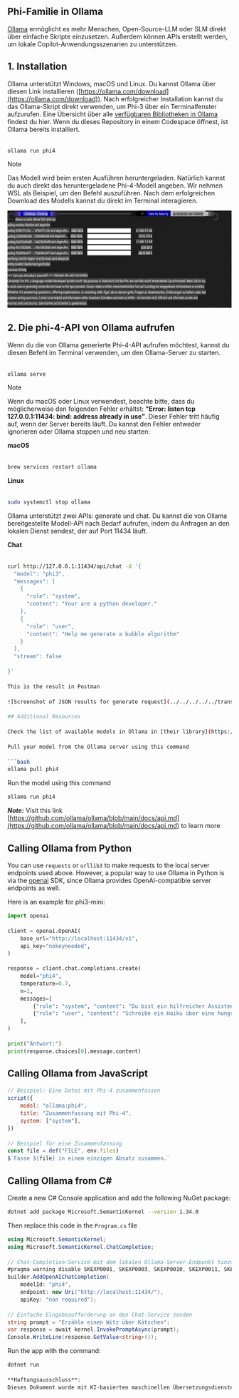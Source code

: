 ## Phi-Familie in Ollama

[Ollama](https://ollama.com) ermöglicht es mehr Menschen, Open-Source-LLM oder SLM direkt über einfache Skripte einzusetzen. Außerdem können APIs erstellt werden, um lokale Copilot-Anwendungsszenarien zu unterstützen.

## **1. Installation**

Ollama unterstützt Windows, macOS und Linux. Du kannst Ollama über diesen Link installieren ([https://ollama.com/download](https://ollama.com/download)). Nach erfolgreicher Installation kannst du das Ollama-Skript direkt verwenden, um Phi-3 über ein Terminalfenster aufzurufen. Eine Übersicht über alle [verfügbaren Bibliotheken in Ollama](https://ollama.com/library) findest du hier. Wenn du dieses Repository in einem Codespace öffnest, ist Ollama bereits installiert.

```bash

ollama run phi4

```

> [!NOTE]
> Das Modell wird beim ersten Ausführen heruntergeladen. Natürlich kannst du auch direkt das heruntergeladene Phi-4-Modell angeben. Wir nehmen WSL als Beispiel, um den Befehl auszuführen. Nach dem erfolgreichen Download des Modells kannst du direkt im Terminal interagieren.

![run](../../../../../translated_images/ollama_run.b0be611de61f3bb3b42e22205cedf6714b0335ba9288e71d985bf9024f3c20f5.de.png)

## **2. Die phi-4-API von Ollama aufrufen**

Wenn du die von Ollama generierte Phi-4-API aufrufen möchtest, kannst du diesen Befehl im Terminal verwenden, um den Ollama-Server zu starten.

```bash

ollama serve

```

> [!NOTE]
> Wenn du macOS oder Linux verwendest, beachte bitte, dass du möglicherweise den folgenden Fehler erhältst: **"Error: listen tcp 127.0.0.1:11434: bind: address already in use"**. Dieser Fehler tritt häufig auf, wenn der Server bereits läuft. Du kannst den Fehler entweder ignorieren oder Ollama stoppen und neu starten:

**macOS**

```bash

brew services restart ollama

```

**Linux**

```bash

sudo systemctl stop ollama

```

Ollama unterstützt zwei APIs: generate und chat. Du kannst die von Ollama bereitgestellte Modell-API nach Bedarf aufrufen, indem du Anfragen an den lokalen Dienst sendest, der auf Port 11434 läuft.

**Chat**

```bash

curl http://127.0.0.1:11434/api/chat -d '{
  "model": "phi3",
  "messages": [
    {
      "role": "system",
      "content": "Your are a python developer."
    },
    {
      "role": "user",
      "content": "Help me generate a bubble algorithm"
    }
  ],
  "stream": false
  
}'

This is the result in Postman

![Screenshot of JSON results for generate request](../../../../../translated_images/ollama_gen.bd58ab69d4004826e8cd31e17a3c59840df127b0a30ac9bb38325ac58c74caa5.de.png)

## Additional Resources

Check the list of available models in Ollama in [their library](https://ollama.com/library).

Pull your model from the Ollama server using this command

```bash
ollama pull phi4
```

Run the model using this command

```bash
ollama run phi4
```

***Note:*** Visit this link [https://github.com/ollama/ollama/blob/main/docs/api.md](https://github.com/ollama/ollama/blob/main/docs/api.md) to learn more

## Calling Ollama from Python

You can use `requests` or `urllib3` to make requests to the local server endpoints used above. However, a popular way to use Ollama in Python is via the [openai](https://pypi.org/project/openai/) SDK, since Ollama provides OpenAI-compatible server endpoints as well.

Here is an example for phi3-mini:

```python
import openai

client = openai.OpenAI(
    base_url="http://localhost:11434/v1",
    api_key="nokeyneeded",
)

response = client.chat.completions.create(
    model="phi4",
    temperature=0.7,
    n=1,
    messages=[
        {"role": "system", "content": "Du bist ein hilfreicher Assistent."},
        {"role": "user", "content": "Schreibe ein Haiku über eine hungrige Katze"},
    ],
)

print("Antwort:")
print(response.choices[0].message.content)
```

## Calling Ollama from JavaScript 

```javascript
// Beispiel: Eine Datei mit Phi-4 zusammenfassen
script({
    model: "ollama:phi4",
    title: "Zusammenfassung mit Phi-4",
    system: ["system"],
})

// Beispiel für eine Zusammenfassung
const file = def("FILE", env.files)
$`Fasse ${file} in einem einzigen Absatz zusammen.`
```

## Calling Ollama from C#

Create a new C# Console application and add the following NuGet package:

```bash
dotnet add package Microsoft.SemanticKernel --version 1.34.0
```

Then replace this code in the `Program.cs` file

```csharp
using Microsoft.SemanticKernel;
using Microsoft.SemanticKernel.ChatCompletion;

// Chat-Completion-Service mit dem lokalen Ollama-Server-Endpunkt hinzufügen
#pragma warning disable SKEXP0001, SKEXP0003, SKEXP0010, SKEXP0011, SKEXP0050, SKEXP0052
builder.AddOpenAIChatCompletion(
    modelId: "phi4",
    endpoint: new Uri("http://localhost:11434/"),
    apiKey: "non required");

// Einfache Eingabeaufforderung an den Chat-Service senden
string prompt = "Erzähle einen Witz über Kätzchen";
var response = await kernel.InvokePromptAsync(prompt);
Console.WriteLine(response.GetValue<string>());
```

Run the app with the command:

```bash
dotnet run

**Haftungsausschluss**:  
Dieses Dokument wurde mit KI-basierten maschinellen Übersetzungsdiensten übersetzt. Obwohl wir uns um Genauigkeit bemühen, beachten Sie bitte, dass automatisierte Übersetzungen Fehler oder Ungenauigkeiten enthalten können. Das Originaldokument in seiner ursprünglichen Sprache sollte als maßgebliche Quelle betrachtet werden. Für kritische Informationen wird eine professionelle menschliche Übersetzung empfohlen. Wir übernehmen keine Haftung für Missverständnisse oder Fehlinterpretationen, die sich aus der Nutzung dieser Übersetzung ergeben.